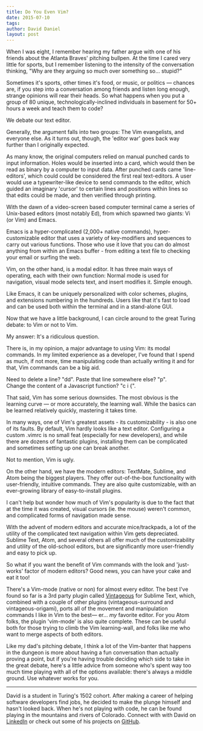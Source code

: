 ```yaml
---
title: Do You Even Vim?
date: 2015-07-10
tags:
author: David Daniel
layout: post
---
```


When I was eight, I remember hearing my father argue with one of his friends about the Atlanta Braves' pitching bullpen. At the time I cared very little for sports, but I remember listening to the intensity of the conversation thinking, "Why are they arguing so much over something so… stupid?" 

Sometimes it's sports, other times it's food, or music, or politics — chances are, if you step into a conversation among friends and listen long enough, strange opinions will rear their heads. So what happens when you put a group of 80 unique, technologically-inclined individuals in basement for 50+ hours a week and teach them to code?

We debate our text editor. 

Generally, the argument falls into two groups: The Vim evangelists, and everyone else. As it turns out, though, the 'editor war' goes back way further than I originally expected.

As many know, the original computers relied on manual punched cards to input information. Holes would be inserted into a card, which would then be read as binary by a computer to input data. After punched cards came 'line-editors', which could could be considered the first real text-editors. A user would use a typewriter-like device to send commands to the editor, which guided an imaginary 'cursor' to certain lines and positions within lines so that edits could be made, and then verified through printing.

With the dawn of a video-screen based computer terminal came a series of Unix-based editors (most notably Ed), from which spawned two giants: Vi (or Vim) and Emacs.

Emacs is a hyper-complicated (2,000+ native commands), hyper-customizable editor that uses a variety of key-modifiers and sequences to carry out various functions. Those who use it love that you can do almost anything from within an Emacs buffer - from editing a text file to checking your email or surfing the web.

Vim, on the other hand, is a modal editor. It has three main ways of operating, each with their own function: Normal mode is used for navigation, visual mode selects text, and insert modifies it. Simple enough. 

Like Emacs, it can be uniquely personalized with color schemes, plugins, and extensions numbering in the hundreds. Users like that it's fast to load and can be used both within the terminal and in a stand-alone GUI.

Now that we have a little background, I can circle around to the great Turing debate: to Vim or not to Vim.

My answer: It's a ridiculous question. 

There is, in my opinion, a major advantage to using Vim: its modal commands. In my limited experience as a developer, I've found that I spend as much, if not more, time manipulating code than actually writing it and for that, Vim commands can be a big aid. 

Need to delete a line? "dd". 
Paste that line somewhere else? "p".  
Change the content of a Javascript function? "c i {".

That said, Vim has some serious downsides. The most obvious is the learning curve — or more accurately, the learning wall. While the basics can be learned relatively quickly, mastering it takes time.

In many ways, one of Vim's greatest assets - its customizability - is also one of its faults. By default, Vim hardly looks like a text editor. Configuring a custom .vimrc is no small feat (especially for new developers), and while there are dozens of fantastic plugins, installing them can be complicated and sometimes setting up one can break another.

Not to mention, Vim is ugly.

On the other hand, we have the modern editors: TextMate, Sublime, and Atom being the biggest players. They offer out-of-the-box functionality with user-friendly, intuitive commands. They are also quite customizable, with an ever-growing library of easy-to-install plugins.

I can't help but wonder how much of Vim's popularity is due to the fact that at the time it was created, visual cursors (ie. the mouse) weren't common, and complicated forms of navigation made sense. 

With the advent of modern editors and accurate mice/trackpads, a lot of the utility of the complicated text navigation within Vim gets depreciated. Sublime Text, Atom, and several others all offer much of the customizability and utility of the old-school editors, but are significantly more user-friendly and easy to pick up.

So what if you want the benefit of Vim commands with the look and 'just-works' factor of modern editors? Good news, you can have your cake and eat it too!

There's a Vim-mode (native or non) for almost every editor. The best I've found so far is a 3rd party plugin called [Vintageous](https://github.com/guillermooo/Vintageous) for Sublime Text, which, combined with a couple of other plugins (vintageous-surround and vintageous-origami), ports all of the movement and manipulation commands I like in Vim to the best— er… *my* favorite editor. For you Atom folks, the plugin 'vim-mode' is also quite complete. These can be useful both for those trying to climb the Vim learning-wall, and folks like me who want to merge aspects of both editors. 

Like my dad's pitching debate, I think a lot of the Vim-banter that happens in the dungeon is more about having a fun conversation than actually proving a point, but if you're having trouble deciding which side to take in the great debate, here's a little advice from someone who's spent way too much time playing with all of the options available: there's always a middle ground. Use whatever works for you.

---

David is a student in Turing's 1502 cohort. After making a career of helping software developers find jobs, he decided to make the plunge himself and hasn't looked back. When he's not playing with code, he can be found playing in the mountains and rivers of Colorado. Connect with with David on [LinkedIn](linkedin.com/in/davidjdaniel) or check out some of his projects on [GitHub](http://github.com/davedan7). 
